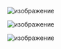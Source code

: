 ![изображение](https://user-images.githubusercontent.com/63126813/167445878-1dad21ac-ee2e-4316-bdf5-6bca3efc59af.png)

![изображение](https://user-images.githubusercontent.com/63126813/167445925-f3c7ee20-06da-4c75-9732-d1bed30ed38e.png)

![изображение](https://user-images.githubusercontent.com/63126813/167445973-b55e277d-8e1b-46ff-83cd-fbbca98d1355.png)
